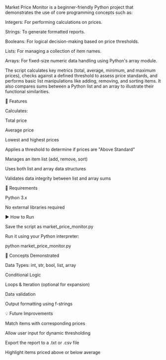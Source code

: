 Market Price Monitor is a beginner-friendly Python project that demonstrates the use of core programming concepts such as:

Integers: For performing calculations on prices.

Strings: To generate formatted reports.

Booleans: For logical decision-making based on price thresholds.

Lists: For managing a collection of item names.

Arrays: For fixed-size numeric data handling using Python's array module.

The script calculates key metrics (total, average, minimum, and maximum prices), checks against a defined threshold to assess price standards, and performs basic list manipulations like adding, removing, and sorting items. It also compares sums between a Python list and an array to illustrate their functional similarities.

📌 Features

Calculates:

Total price

Average price

Lowest and highest prices

Applies a threshold to determine if prices are "Above Standard"

Manages an item list (add, remove, sort)

Uses both list and array data structures

Validates data integrity between list and array sums

📁 Requirements

Python 3.x

No external libraries required

▶️ How to Run

Save the script as market_price_monitor.py

Run it using your Python interpreter:

python market_price_monitor.py

🧠 Concepts Demonstrated

Data Types: int, str, bool, list, array

Conditional Logic

Loops & Iteration (optional for expansion)

Data validation

Output formatting using f-strings

💡 Future Improvements

Match items with corresponding prices

Allow user input for dynamic thresholding

Export the report to a .txt or .csv file

Highlight items priced above or below average
